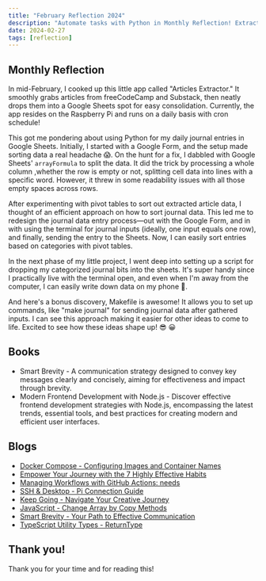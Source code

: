 ```yaml
---
title: "February Reflection 2024"
description: "Automate tasks with Python in Monthly Reflection! Extract articles, redesign journal entries, and use Makefile for efficiency. Transform ideas effortlessly! 🚀"
date: 2024-02-27
tags: [reflection]
---
```


## Monthly Reflection

In mid-February, I cooked up this little app called "Articles Extractor." It smoothly grabs articles from freeCodeCamp and Substack, then neatly drops them into a Google Sheets spot for easy consolidation. Currently, the app resides on the Raspberry Pi and runs on a daily basis with cron schedule!

This got me pondering about using Python for my daily journal entries in Google Sheets. Initially, I started with a Google Form, and the setup made sorting data a real headache 😱. On the hunt for a fix, I dabbled with Google Sheets' `arrayFormula` to split the data. It did the trick by processing a whole column ,whether the row is empty or not, splitting cell data into lines with a specific word. However, it threw in some readability issues with all those empty spaces across rows.

After experimenting with pivot tables to sort out extracted article data, I thought of an efficient approach on how to sort journal data. This led me to redesign the journal data entry process—out with the Google Form, and in with using the terminal for journal inputs (ideally, one input equals one row), and finally, sending the entry to the Sheets. Now, I can easily sort entries based on categories with pivot tables.

In the next phase of my little project, I went deep into setting up a script for dropping my categorized journal bits into the sheets. It's super handy since I practically live with the terminal open, and even when I'm away from the computer, I can easily write down data on my phone 📱.

And here's a bonus discovery, Makefile is awesome! It allows you to set up commands, like "make journal" for sending journal data after gathered inputs. I can see this approach making it easier for other ideas to come to life. Excited to see how these ideas shape up! 😎 😀

## Books

- Smart Brevity - A communication strategy designed to convey key messages clearly and concisely, aiming for effectiveness and impact through brevity.
- Modern Frontend Development with Node.js - Discover effective frontend development strategies with Node.js, encompassing the latest trends, essential tools, and best practices for creating modern and efficient user interfaces.

## Blogs

- [Docker Compose - Configuring Images and Container Names](https://victoriacheng15.vercel.app/posts/docker-compose-configuring-images-and-container-names)
- [Empower Your Journey with the 7 Highly Effective Habits](https://victoriacheng15.vercel.app/posts/empower-your-journey-with-the-highly-effective-habits)
- [Managing Workflows with GitHub Actions: needs](https://victoriacheng15.vercel.app/posts/managing-workflows-with-github-actions-needs)
- [SSH & Desktop - Pi Connection Guide](https://victoriacheng15.vercel.app/posts/ssh-desktop-pi-connection-guide)
- [Keep Going - Navigate Your Creative Journey](https://victoriacheng15.vercel.app/posts/keep-going-navigate-your-creative-journey)
- [JavaScript - Change Array by Copy Methods](https://victoriacheng15.vercel.app/posts/javascript-change-array-by-copy-methods)
- [Smart Brevity - Your Path to Effective Communication](https://victoriacheng15.vercel.app/posts/smart-brevity-your-path-to-effective-communication)
- [TypeScript Utility Types - ReturnType](https://victoriacheng15.vercel.app/posts/typescript-utility-types-returntype)

## Thank you!

Thank you for your time and for reading this!
